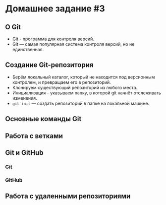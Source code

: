 # Домашнее задание #3



## О Git
+ Git - программа для контроля версий.
+ Git — самая популярная система контроля
версий, но не единственная.

## Создание Git-репозитория
+ Берём локальный каталог, который не
находится под версионным контролем, 
и превращаем его в репозиторий.
+ Клонируем существующий репозиторий 
из любого места.
+ Инициализация - указываем папку, в которой git начнёт отслеживать изменения.
+ `git init` — создать репозиторий в папке на локальной машине.

## Основные команды Git

## Работа с ветками


##  Git и GitHub

### Git

### GitHub


## Работа с удаленными репозиториями